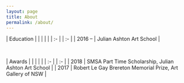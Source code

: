 ```yaml
---
layout: page
title: About
permalink: /about/
---
```


| Education | 	|
| | |
| :- | | :- |
| 2016 –    | Julian Ashton Art School |

<br/>

| Awards | |
| | |
| :- | | :- |
| 2018 | SMSA Part Time Scholarship, Julian Ashton Art School |
| 2017 | Robert Le Gay Brereton Memorial Prize, Art Gallery of NSW |